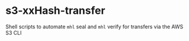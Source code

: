 # s3-xxHash-transfer
Shell scripts to automate `mhl` seal and `mhl` verify for transfers via the AWS S3 CLI
